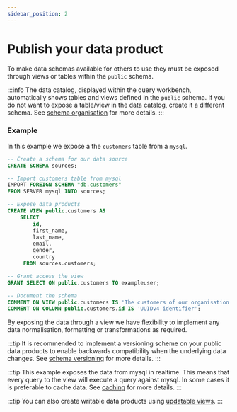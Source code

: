 ```yaml
---
sidebar_position: 2
---
```


# Publish your data product

To make data schemas available for others to use they must be exposed through
views or tables within the `public` schema.

:::info
The data catalog, displayed within the query workbench, automatically shows tables and views defined in the
`public` schema. If you do not want to expose a table/view in the data catalog, create it a different schema. 
See [schema organisation](/best-practices/schema-organisation/) for more details.
:::

### Example

In this example we expose a the `customers` table from a `mysql`.

```sql
-- Create a schema for our data source
CREATE SCHEMA sources;

-- Import customers table from mysql
IMPORT FOREIGN SCHEMA "db.customers" 
FROM SERVER mysql INTO sources;

-- Expose data products
CREATE VIEW public.customers AS
    SELECT 
        id,
        first_name,
        last_name,
        email,
        gender,
        country
     FROM sources.customers;

-- Grant access the view
GRANT SELECT ON public.customers TO exampleuser;

-- Document the schema
COMMENT ON VIEW public.customers IS 'The customers of our organisation';
COMMENT ON COLUMN public.customers.id IS 'UUIDv4 identifier';
```

By exposing the data through a view we have flexibility to implement any data normalisation,
formatting or transformations as required. 

:::tip
It is recommended to implement a versioning scheme on your public data products
to enable backwards compatibility when the underlying data changes.
See [schema versioning](/best-practices/schema-versioning) for more details. 
:::

:::tip
This example exposes the data from mysql in realtime. This means that every query to the view
will execute a query against mysql. In some cases it is preferable to cache data.
See [caching](/advanced/caching/) for more details.
:::

:::tip
You can also create writable data products using [updatable views](https://www.postgresql.org/current/sql-createview.html#SQL-CREATEVIEW-UPDATABLE-VIEWS).
:::